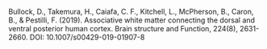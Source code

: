 Bullock, D., Takemura, H., Caiafa, C. F., Kitchell, L., McPherson, B., Caron, B., & Pestilli, F. (2019). Associative white matter connecting the dorsal and ventral posterior human cortex. Brain structure and Function, 224(8), 2631-2660.  DOI:  10.1007/s00429-019-01907-8